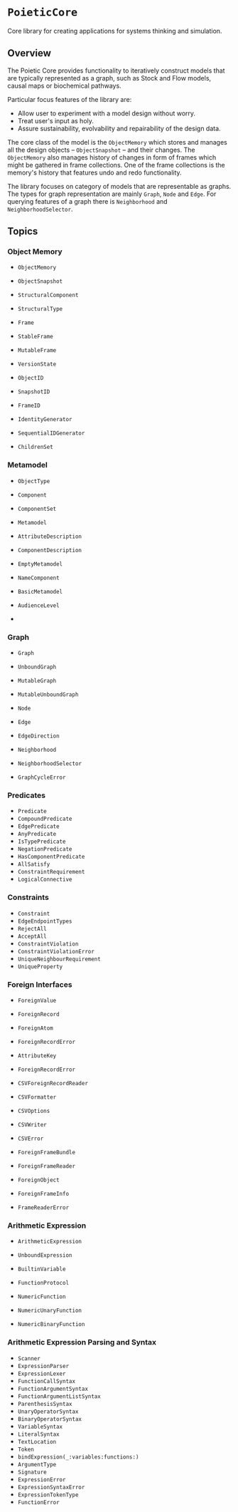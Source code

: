 # ``PoieticCore``

Core library for creating applications for systems thinking and simulation.

## Overview

The Poietic Core provides functionality to iteratively construct models that
are typically represented as a graph, such as Stock and Flow models,
causal maps or biochemical pathways.

Particular focus features of the library are:

- Allow user to experiment with a model design without worry.
- Treat user's input as holy.
- Assure sustainability, evolvability and repairability of the design data.

The core class of the model is the ``ObjectMemory`` which stores and manages
all the design objects – ``ObjectSnapshot`` – and their changes. The ``ObjectMemory`` also manages
history of changes in form of frames which might be gathered in frame
collections. One of the frame collections is the memory's history that
features undo and redo functionality.

The library focuses on category of models that are representable as graphs.
The types for graph representation are mainly ``Graph``, ``Node`` and ``Edge``.
For querying features of a graph there is ``Neighborhood`` and
``NeighborhoodSelector``.


## Topics

### Object Memory

- ``ObjectMemory``
- ``ObjectSnapshot``
- ``StructuralComponent``
- ``StructuralType``

- ``Frame``
- ``StableFrame``
- ``MutableFrame``

- ``VersionState``
- ``ObjectID``
- ``SnapshotID``
- ``FrameID``
- ``IdentityGenerator``
- ``SequentialIDGenerator``

- ``ChildrenSet``

### Metamodel

- ``ObjectType``
- ``Component``
- ``ComponentSet``
- ``Metamodel``
- ``AttributeDescription``
- ``ComponentDescription``
- ``EmptyMetamodel``
- ``NameComponent``

- ``BasicMetamodel``

- ``AudienceLevel``
- 

### Graph

- ``Graph``
- ``UnboundGraph``
- ``MutableGraph``
- ``MutableUnboundGraph``

- ``Node``
- ``Edge``
- ``EdgeDirection``

- ``Neighborhood``
- ``NeighborhoodSelector``

- ``GraphCycleError``

### Predicates

- ``Predicate``
- ``CompoundPredicate``
- ``EdgePredicate``
- ``AnyPredicate``
- ``IsTypePredicate``
- ``NegationPredicate``
- ``HasComponentPredicate``
- ``AllSatisfy``
- ``ConstraintRequirement``
- ``LogicalConnective``

### Constraints

- ``Constraint``
- ``EdgeEndpointTypes``
- ``RejectAll``
- ``AcceptAll``
- ``ConstraintViolation``
- ``ConstraintViolationError``
- ``UniqueNeighbourRequirement``
- ``UniqueProperty``

### Foreign Interfaces

- ``ForeignValue``
- ``ForeignRecord``
- ``ForeignAtom``
- ``ForeignRecordError``

- ``AttributeKey``
- ``ForeignRecordError``

- ``CSVForeignRecordReader``
- ``CSVFormatter``
- ``CSVOptions``
- ``CSVWriter``
- ``CSVError``

- ``ForeignFrameBundle``
- ``ForeignFrameReader``
- ``ForeignObject``
- ``ForeignFrameInfo``
- ``FrameReaderError``

### Arithmetic Expression

- ``ArithmeticExpression``
- ``UnboundExpression``
- ``BuiltinVariable``

- ``FunctionProtocol``
- ``NumericFunction``
- ``NumericUnaryFunction``
- ``NumericBinaryFunction``

### Arithmetic Expression Parsing and Syntax

- ``Scanner``
- ``ExpressionParser``
- ``ExpressionLexer``
- ``FunctionCallSyntax``
- ``FunctionArgumentSyntax``
- ``FunctionArgumentListSyntax``
- ``ParenthesisSyntax``
- ``UnaryOperatorSyntax``
- ``BinaryOperatorSyntax``
- ``VariableSyntax``
- ``LiteralSyntax``
- ``TextLocation``
- ``Token``
- ``bindExpression(_:variables:functions:)``
- ``ArgumentType``
- ``Signature``
- ``ExpressionError``
- ``ExpressionSyntaxError``
- ``ExpressionTokenType``
- ``FunctionError``

